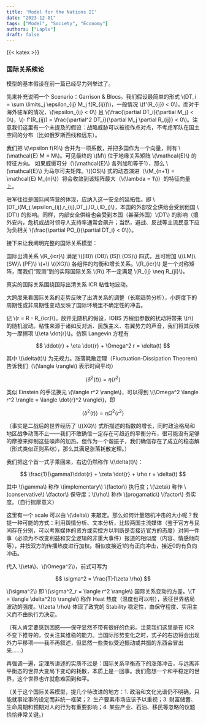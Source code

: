 ```yaml
---
title: 'Model for the Nations II'
date: "2023-12-01"
tags: ["Model", "Society", "Economy"]
authors: ["Laplx"]
draft: false
---
```

{{< katex >}}
### 国际关系续论

模型的基本假设在前一篇已经尽力列举过了。

先来补充说明一个 Scenario：Garrison \& Blocs。我们假设最简单的形式 \\(DT_i = \sum \limits_j \epsilon_{ij} M_j f(R_{ij})\\)，一般情况 \\(f'(R_{ij}) < 0\\)。而对于海外驻军的情况，\\(\epsilon_{ij} < 0\\) 且 \\(\frac{\partial DT_i}{\partial M_j} < 0\\)，\\(- f'(R_{ij}) = \frac{\partial^2 DT_i}{\partial M_j \partial R_{ij}} < 0\\)。注意我们这里有一个未提及的假设：战略威胁可以被视作点对点，不考虑军队在国土空间的分布（比如俄罗斯西线和远东）。

我们把 \\(\epsilon f(R)\\) 合并为一项系数，并把多国作为一个向量，则有 \\(\mathcal{E} M = M\\)。可见最终的 \\(M\\) 位于地缘关系矩阵 \\(\mathcal{E}\\) 的特征方向。 如果威慑可分（\\(\mathcal{E}\\) 各列加和等于1），那么 \\(\mathcal{E}\\) 为马尔可夫矩阵。\\((OS)\\) 式的动态演进（\\(M_{n+1} = \mathcal{E} M_{n}\\)）将会收敛到该矩阵最大（\\(\lambda = 1\\)）的特征向量上。

驻军往往是国际间阵营的体现，应纳入这一安全的延拓性。即 \\(DT_i(M_j,\epsilon_{ij},r_{ij},DT_j,ID_i,ID_j)\\)，本国的外部安全供给会受到他国 \\(DT\\) 的影响。同样，内部安全供给也会受到本国（甚至外国）\\(DT\\) 的影响（攘外安内，危机或战时领导人支持率通常会飙升；当然，避战、反战等主流民意下应为负相关 \\(\frac{\partial PO_i}{\partial DT_i} < 0\\)）。

接下来让我阐明完整的国际关系模型：

国际出清关系 \\(R_{icr}\\) 满足 \\((IB)\ (OB)\ (IS)\ (OS)\\) 四式，且可附加 \\((LM)\ (SW)\ (PF)\\) \\(+\\) \\((XG)\\) 各组件的均衡和增长关系。\\(R_{icr}\\) 是一个对称矩阵，而我们“观测”到的实际国际关系 \\(R\\) 不一定满足 \\(R_{ij} \neq R_{ji}\\)。

真实的国际关系围绕国际出清关系 ICR 粘性地波动。

大跨度来看国际关系的走势反映了出清关系的调整（长期趋势分析），小跨度下的周期性或非周期性变动反映了国际环境里不确定性的冲击。

记 \\(r = R - R_{icr}\\)。放开无随机的假设，IOBS 方程组参数的扰动将带来 \\(r\\) 的随机波动。粘性来源于诸如反对派、民族主义、右翼势力的声音，我们将其反映为一摩擦项 \\(\eta \dot{r}\\)。仿照 Langevin 方程有

$$
\ddot{r} + \eta \dot{r} + \Omega^2 r = \delta(t)
$$

其中 \\(\delta(t)\\) 为无规力。涨落耗散定理（Fluctuation-Dissipation Theorem）告诉我们（\\(\langle \rangle\\) 表示时间平均）

$$
\langle \delta^2(t) \rangle = \eta \langle \dot{r}^2 \rangle
$$

类似 Einstein 的手法换元 \\(\langle r^2 \rangle\\)，可以得到 \\(\Omega^2 \langle r^2 \rangle = \langle \dot{r}^2 \rangle\\)，即

$$
\langle \delta^2(t) \rangle = \eta \Omega^2 \langle r^2 \rangle
$$

（事实是二战后的世界经历了 \\((XG)\\) 式所描述的指数的增长，同时政治格局和地区战争动荡不止——我们不敢确信一定存在可趋近的平衡分布，很可能没有足够的摩擦来抑制这些噪声的加热。但作为一个谐振子，我们确信存在了成立的稳态解（形式类似正则系综），那么其满足涨落耗散定理。）

我们把这个首一式子乘回来，右边仍然称作 \\(\delta(t)\\)：

$$
\frac{1}{\gamma}\ddot{r} + \zeta \dot{r} + \rho r = \delta(t)
$$

其中 \\(\gamma\\) 称作 \\(implementary\\) \\(factor\\) 执行度；\\(\zeta\\) 称作 \\(conservative\\) \\(factor\\) 保守度；\\(\rho\\) 称作 \\(progamatic\\) \\(factor\\) 务实度。（自行揣摩意义）

这里有一个 scale 可以由 \\(\delta\\) 来敲定。那么如何计量随机冲击的大小呢？我提一种可能的方式：利用舆情分析、文本分析，比较两国主流媒体（鉴于官方与民间存在分别，可以考察媒体的资方或实控方以判断是否接近官方的态度）对同一件事（必须为不改变利益和安全逻辑的非重大事件）报道的相似度（内容、情感倾向等），并按双方的传播热度进行加权。相似度接近1的有正向冲击，接近0的有负向冲击。

代入 \\(\eta\\)、\\(\Omega^2\\)，前式可写为

$$
\sigma^2 = \frac{T}{\zeta \rho}
$$

\\(\sigma^2\\) 即 \\(\sigma^2_r = \langle r^2 \rangle\\) 国际关系变动的方差。\\(T = \langle \delta^2(t) \rangle\\) 称作 Heat 热度（温度也可以啦），表征世界格局波动的强度。\\(\zeta \rho\\) 体现了政党的 Stability 稳定性，由保守程度、实用主义而不由执行力决定。

（有人肯定要感到困惑——保守显然不带有很好的色彩。注意我们这里是在 ICR 不变下推导的，仅关注其维稳的能力。当国际形势变化之时，式子的右边将会出现外力平移项——我不再叙述，但显然一些类似受迫振动或共振的东西会冒出来……）

再强调一遍，定理所讲述的实质不过是：国际关系平衡态下的涨落冲击，与远离非平衡态的世界大变局下变动的耗散，本质上是一回事。我们愈想一个和平稳定的世界，这个世界也许就愈难回到和平。

（关于这个国际关系模型，提几个待改进的地方：1. 政治和文化光谱仍不明确，只能就事论事的设定而非统一框架；2. 生产要素市场应该予以重视；3. 财富储蓄、生命周期和预期对人的行为有重要影响；4. 某些产业、石油、移民等忽略的议题恰恰非常关键。）
